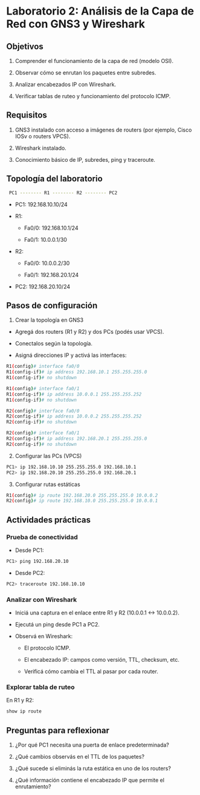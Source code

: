 # Laboratorio 2: Análisis de la Capa de Red con GNS3 y Wireshark
## Objetivos
1. Comprender el funcionamiento de la capa de red (modelo OSI).

2. Observar cómo se enrutan los paquetes entre subredes.

3. Analizar encabezados IP con Wireshark.

4. Verificar tablas de ruteo y funcionamiento del protocolo ICMP.

## Requisitos

1. GNS3 instalado con acceso a imágenes de routers (por ejemplo, Cisco IOSv o routers VPCS).

2. Wireshark instalado.

3. Conocimiento básico de IP, subredes, ping y traceroute.

## Topología del laboratorio
```bash
 PC1 -------- R1 -------- R2 -------- PC2
```
* PC1: 192.168.10.10/24

* R1:

  * Fa0/0: 192.168.10.1/24

  * Fa0/1: 10.0.0.1/30

* R2:

  * Fa0/0: 10.0.0.2/30

  * Fa0/1: 192.168.20.1/24

* PC2: 192.168.20.10/24

## Pasos de configuración
1. Crear la topología en GNS3
* Agregá dos routers (R1 y R2) y dos PCs (podés usar VPCS).

* Conectalos según la topología.

* Asigná direcciones IP y activá las interfaces:

```bash
R1(config)# interface fa0/0
R1(config-if)# ip address 192.168.10.1 255.255.255.0
R1(config-if)# no shutdown

R1(config)# interface fa0/1
R1(config-if)# ip address 10.0.0.1 255.255.255.252
R1(config-if)# no shutdown

R2(config)# interface fa0/0
R2(config-if)# ip address 10.0.0.2 255.255.255.252
R2(config-if)# no shutdown

R2(config)# interface fa0/1
R2(config-if)# ip address 192.168.20.1 255.255.255.0
R2(config-if)# no shutdown
```
2. Configurar las PCs (VPCS)
```bash
PC1> ip 192.168.10.10 255.255.255.0 192.168.10.1
PC2> ip 192.168.20.10 255.255.255.0 192.168.20.1
```
3. Configurar rutas estáticas
```bash
R1(config)# ip route 192.168.20.0 255.255.255.0 10.0.0.2
R2(config)# ip route 192.168.10.0 255.255.255.0 10.0.0.1
```
## Actividades prácticas
### Prueba de conectividad
* Desde PC1:

```bash
PC1> ping 192.168.20.10
```
* Desde PC2:

```bash
PC2> traceroute 192.168.10.10
```
### Analizar con Wireshark
* Iniciá una captura en el enlace entre R1 y R2 (10.0.0.1 <-> 10.0.0.2).

* Ejecutá un ping desde PC1 a PC2.

* Observá en Wireshark:

  * El protocolo ICMP.

  * El encabezado IP: campos como versión, TTL, checksum, etc.

  * Verificá cómo cambia el TTL al pasar por cada router.

### Explorar tabla de ruteo
En R1 y R2:

```bash
show ip route
```

## Preguntas para reflexionar
1. ¿Por qué PC1 necesita una puerta de enlace predeterminada?

2. ¿Qué cambios observás en el TTL de los paquetes?

3. ¿Qué sucede si eliminás la ruta estática en uno de los routers?

4. ¿Qué información contiene el encabezado IP que permite el enrutamiento?